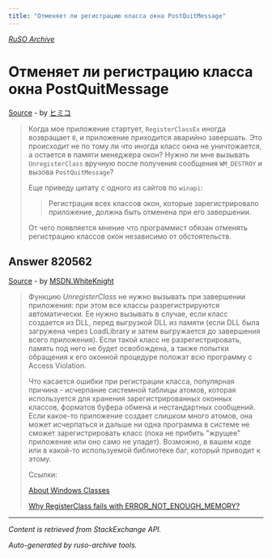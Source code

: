 ```yaml
---
title: "Отменяет ли регистрацию класса окна PostQuitMessage"
---
```

<p><i><a href="https://github.com/MSDN-WhiteKnight/ruso-archive/">RuSO Archive</a></i></p>
<h1>Отменяет ли регистрацию класса окна PostQuitMessage</h1>
<p><a href="https://ru.stackoverflow.com/questions/820306/%d0%9e%d1%82%d0%bc%d0%b5%d0%bd%d1%8f%d0%b5%d1%82-%d0%bb%d0%b8-%d1%80%d0%b5%d0%b3%d0%b8%d1%81%d1%82%d1%80%d0%b0%d1%86%d0%b8%d1%8e-%d0%ba%d0%bb%d0%b0%d1%81%d1%81%d0%b0-%d0%be%d0%ba%d0%bd%d0%b0-postquitmessage">Source</a> - by <a href="https://ru.stackoverflow.com/users/206435/%e3%83%92%e3%83%9f%e3%82%b3">ヒミコ</a></p>
<blockquote>
<p>Когда мое приложение стартует, <code>RegisterClassEx</code> иногда возвращает <code>0</code>, и приложение приходится аварийно завершать. Это происходит не по тому ли что иногда класс окна не уничтожается, а остается в памяти менеджера окон? Нужно ли мне вызывать <code>UnregisterClass</code> вручную после получения сообщения <code>WM_DESTROY</code> и вызова <code>PostQuitMessage</code>?</p>

<p>Еще приведу цитату с одного из сайтов по <code>winapi</code>:</p>

<blockquote>
  <p>Регистрация всех классов окон, которые зарегистрировало приложение,
  должна быть отменена при его завершении.</p>
</blockquote>

<p>От чего появляется мнение что программист обязан отменять регистрацию классов окон независимо от обстоятельств.</p>

</blockquote>
<h2>Answer 820562</h2>
<p><a href="https://ru.stackoverflow.com/a/820562/">Source</a> - by <a href="https://ru.stackoverflow.com/users/240512/msdn-whiteknight">MSDN.WhiteKnight</a></p>
<blockquote>
<p>Функцию <em>UnregisterClass</em> не нужно вызывать при завершении приложения: при этом все классы разрегистрируются автоматически. Ее нужно вызывать в случае, если класс создается из DLL, перед выгрузкой DLL из памяти (если DLL была загружена через LoadLibrary и затем выгружается до завершения всего приложения). Если такой класс не разрегистрировать, память под него не будет освобождена, а также попытки обращения к его оконной процедуре положат всю программу с Access Violation.</p>

<p>Что касается ошибки при регистрации класса, популярная причина - исчерпание системной таблицы атомов, которая используется для хранения зарегистрированных оконных классов, форматов буфера обмена и нестандартных сообщений. Если какое-то приложение создает слишком много атомов, она может исчерпаться и дальше ни одна программа в системе не сможет зарегистрировать класс (пока не прибить "жрущее" приложение или оно само не упадет). Возможно, в вашем коде или в какой-то используемой библиотеке баг, который приводит к этому.</p>

<p>Ссылки:</p>

<p><a href="https://msdn.microsoft.com/en-us/library/windows/desktop/ms633574(v=vs.85).aspx#global" rel="nofollow noreferrer">About Windows Classes</a></p>

<p><a href="https://stackoverflow.com/questions/18893366/why-registerclass-fails-with-error-not-enough-memory">Why RegisterClass fails with ERROR_NOT_ENOUGH_MEMORY?
</a></p>

</blockquote>
<hr/>
<p><i>Content is retrieved from StackExchange API. </i></p>
<p><i>Auto-generated by ruso-archive tools. </i></p>
